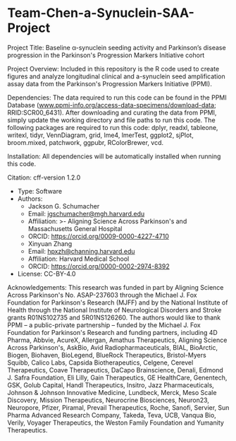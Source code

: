 # Team-Chen-a-Synuclein-SAA-Project
Project Title: Baseline α-synuclein seeding activity and Parkinson’s disease progression in the Parkinson's Progression Markers Initiative cohort

Project Overview: Included in this repository is the R code used to create figures and analyze longitudinal clinical and a-synuclein seed amplification assay data from the Parkinson's Progression Markers Initiative (PPMI).

Dependencies: The data required to run this code can be found in the PPMI Database (www.ppmi-info.org/access-data-specimens/download-data; RRID:SCR00_6431). After downloading and curating the data from PPMI, simply update the working directory and file paths to run this code. The following packages are required to run this code: dplyr, readxl, tableone, writexl, tidyr, VennDiagram, grid, lme4, lmerTest, ggplot2, sjPlot, broom.mixed, patchwork, ggpubr, RColorBrewer, vcd. 

Installation: All dependencies will be automatically installed when running this code. 

Citation: cff-version 1.2.0
- Type: Software
- Authors:
  - Jackson G. Schumacher
  - Email: jgschumacher@mgh.harvard.edu
  - Affiliation: >-
      Aligning Science Across Parkinson's and Massachusetts
      General Hospital
  - ORCID: https://orcid.org/0009-0000-4227-4710
  - Xinyuan Zhang
  - Email: hpxzh@channing.harvard.edu
  - Affiliation: Harvard Medical School
  - ORCID: https://orcid.org/0000-0002-2974-8392
- License: CC-BY-4.0

Acknowledgements: This research was funded in part by Aligning Science Across Parkinson's No. ASAP-237603 through the Michael J. Fox Foundation for Parkinson's Research (MJFF) and by the National Institute of Health through the National Institute of Neurological Disorders and Stroke grants R01NS102735 and 5R01NS126260. The authors would like to thank PPMI – a public-private partnership – funded by the Michael J. Fox Foundation for Parkinson's Research and funding partners, including 4D Pharma, Abbvie, AcureX, Allergan, Amathus Therapeutics, Aligning Science Across Parkinson's, AskBio, Avid Radiopharmaceuticals, BIAL, BioArctic, Biogen, Biohaven, BioLegend, BlueRock Therapeutics, Bristol-Myers Squibb, Calico Labs, Capsida Biotherapeutics, Celgene, Cerevel Therapeutics, Coave Therapeutics, DaCapo Brainscience, Denali, Edmond J. Safra Foundation, Eli Lilly, Gain Therapeutics, GE HealthCare, Genentech, GSK, Golub Capital, Handl Therapeutics, Insitro, Jazz Pharmaceuticals, Johnson & Johnson Innovative Medicine, Lundbeck, Merck, Meso Scale Discovery, Mission Therapeutics, Neurocrine Biosciences, Neuron23, Neuropore, Pfizer, Piramal, Prevail Therapeutics, Roche, Sanofi, Servier, Sun Pharma Advanced Research Company, Takeda, Teva, UCB, Vanqua Bio, Verily, Voyager Therapeutics, the Weston Family Foundation and Yumanity Therapeutics. 
